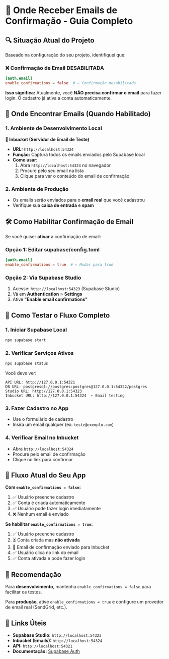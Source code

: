 # 📧 Onde Receber Emails de Confirmação - Guia Completo

## 🔍 Situação Atual do Projeto

Baseado na configuração do seu projeto, identifiquei que:

### ❌ **Confirmação de Email DESABILITADA**
```toml
[auth.email]
enable_confirmations = false  # ← Confirmação desabilitada
```

**Isso significa:** Atualmente, você **NÃO precisa confirmar o email** para fazer login. O cadastro já ativa a conta automaticamente.

## 📍 Onde Encontrar Emails (Quando Habilitado)

### 1. **Ambiente de Desenvolvimento Local**

**🔧 Inbucket (Servidor de Email de Teste)**
- **URL:** `http://localhost:54324`
- **Função:** Captura todos os emails enviados pelo Supabase local
- **Como usar:**
  1. Abra `http://localhost:54324` no navegador
  2. Procure pelo seu email na lista
  3. Clique para ver o conteúdo do email de confirmação

### 2. **Ambiente de Produção**
- Os emails serão enviados para o **email real** que você cadastrou
- Verifique sua **caixa de entrada** e **spam**

## 🛠️ Como Habilitar Confirmação de Email

Se você quiser **ativar** a confirmação de email:

### Opção 1: Editar supabase/config.toml
```toml
[auth.email]
enable_confirmations = true  # ← Mudar para true
```

### Opção 2: Via Supabase Studio
1. Acesse: `http://localhost:54323` (Supabase Studio)
2. Vá em **Authentication** > **Settings**
3. Ative **"Enable email confirmations"**

## 🧪 Como Testar o Fluxo Completo

### 1. **Iniciar Supabase Local**
```bash
npx supabase start
```

### 2. **Verificar Serviços Ativos**
```bash
npx supabase status
```

Você deve ver:
```
API URL: http://127.0.0.1:54321
DB URL: postgresql://postgres:postgres@127.0.0.1:54322/postgres
Studio URL: http://127.0.0.1:54323
Inbucket URL: http://127.0.0.1:54324  ← Email testing
```

### 3. **Fazer Cadastro no App**
- Use o formulário de cadastro
- Insira um email qualquer (ex: `teste@exemplo.com`)

### 4. **Verificar Email no Inbucket**
- Abra `http://localhost:54324`
- Procure pelo email de confirmação
- Clique no link para confirmar

## 📱 Fluxo Atual do Seu App

**Com `enable_confirmations = false`:**
1. ✅ Usuário preenche cadastro
2. ✅ Conta é criada automaticamente
3. ✅ Usuário pode fazer login imediatamente
4. ❌ Nenhum email é enviado

**Se habilitar `enable_confirmations = true`:**
1. ✅ Usuário preenche cadastro
2. ⏳ Conta criada mas **não ativada**
3. 📧 Email de confirmação enviado para Inbucket
4. ✅ Usuário clica no link do email
5. ✅ Conta ativada e pode fazer login

## 🔧 Recomendação

Para **desenvolvimento**, mantenha `enable_confirmations = false` para facilitar os testes.

Para **produção**, ative `enable_confirmations = true` e configure um provedor de email real (SendGrid, etc.).

## 🚀 Links Úteis

- **Supabase Studio:** `http://localhost:54323`
- **Inbucket (Emails):** `http://localhost:54324`
- **API:** `http://localhost:54321`
- **Documentação:** [Supabase Auth](https://supabase.com/docs/guides/auth) 